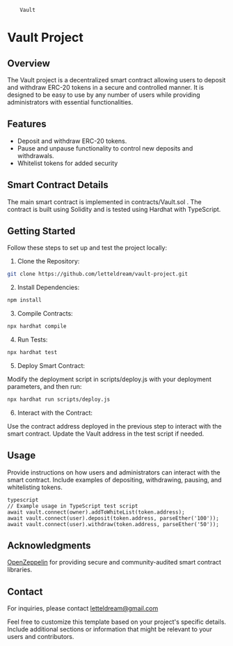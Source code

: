 ```
    Vault
```  

# Vault Project

## Overview
  
The Vault project is a decentralized smart contract allowing users to deposit and withdraw ERC-20 tokens in a secure and controlled manner.
It is designed to be easy to use by any number of users while providing administrators with essential functionalities.
  
## Features

- Deposit and withdraw ERC-20 tokens.
- Pause and unpause functionality to control new deposits and withdrawals.
- Whitelist tokens for added security</li>
  
## Smart Contract Details
  
The main smart contract is implemented in contracts/Vault.sol .
The contract is built using Solidity and is tested using Hardhat with TypeScript.
  
## Getting Started

Follow these steps to set up and test the project locally:
  
1. Clone the Repository:
     
```sh
git clone https://github.com/letteldream/vault-project.git
```

2. Install Dependencies:

```sh
npm install
```

3. Compile Contracts:

```sh
npx hardhat compile
```

4. Run Tests:

```sh
npx hardhat test
```

5. Deploy Smart Contract:
        
Modify the deployment script in scripts/deploy.js with your deployment parameters, and then run:

```sh
npx hardhat run scripts/deploy.js
```

6. Interact with the Contract:

Use the contract address deployed in the previous step to interact with
the smart contract. Update the Vault address in the test
script if needed.

## Usage
  
Provide instructions on how users and administrators can interact with the
smart contract. Include examples of depositing, withdrawing, pausing, and
whitelisting tokens.

```
typescript
// Example usage in TypeScript test script
await vault.connect(owner).addToWhiteList(token.address);
await vault.connect(user).deposit(token.address, parseEther('100'));
await vault.connect(user).withdraw(token.address, parseEther('50'));
```

## Acknowledgments

[OpenZeppelin](https://openzeppelin.com/) for providing secure and community-audited smart contract libraries.

## Contact

For inquiries, please contact [letteldream@gmail.com](mailto:letteldream@gmail.com)

Feel free to customize this template based on your project's specific details. 
Include additional sections or information that might be relevant to your users and contributors.


